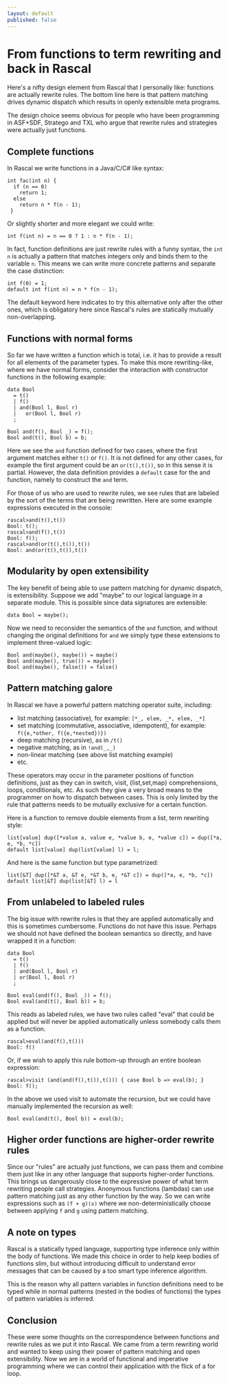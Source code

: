 ```yaml
---
layout: default
published: false
---
```


# From functions to term rewriting and back in Rascal

Here's a nifty design element from Rascal that I personally like: functions are actually rewrite rules. The bottom line here is that pattern matching drives dynamic dispatch which results in openly extensible meta programs.

The design choice seems obvious for people who have been programming in ASF+SDF, Stratego and TXL who argue that rewrite rules and strategies were actually just functions.

## Complete functions

In Rascal we write functions in a Java/C/C# like syntax:

```
int fac(int n) {
  if (n == 0)
    return 1;
  else
    return n * f(n - 1);
 }
```

Or slightly shorter and more elegant we could write:

```
int f(int n) = n == 0 ? 1 : n * f(n - 1);
```

In fact, function definitions are just rewrite rules with a funny syntax, the `int n` is actually a pattern that matches integers only and binds them to the variable `n`. This means we can write more concrete patterns and separate the case distinction:

```
int f(0) = 1;
default int f(int n) = n * f(n - 1);
```

The default keyword here indicates to try this alternative only after the other ones, which is obligatory here since Rascal's rules are statically mutually non-overlapping.

## Functions with normal forms

So far we have written a function which is total, i.e. it has to provide a result for all elements of the parameter types. To make this more rewriting-like, where we have normal forms, consider the interaction with constructor functions in the following example:

```
data Bool
  = t()
  | f()
  | and(Bool l, Bool r)
  |   or(Bool l, Bool r)
  ;
  
Bool and(f(), Bool _) = f();
Bool and(t(), Bool b) = b;
```

Here we see the `and` function defined for two cases, where the first argument matches either `t()` or `f()`. It is not defined for any other cases, for example the first argument could be an `or(t(),t())`, so in this sense it is partial. However, the data definition provides a `default` case for the and function, namely to construct the `and` term.

For those of us who are used to rewrite rules, we see rules that are labeled by the sort of the terms that are being rewritten.
Here are some example expressions executed in the console:

```
rascal>and(t(),t())
Bool: t();
rascal>and(f(),t())
Bool: f();
rascal>and(or(t(),t()),t())
Bool: and(or(t(),t()),t())
```

## Modularity by open extensibility

The key benefit of being able to use pattern matching for dynamic dispatch, is extensibility. Suppose we add "maybe" to our logical language in a separate module. This is possible since data signatures are extensible:

```
data Bool = maybe();
```

Now we need to reconsider the semantics of the `and` function, and without changing the original definitions for `and` we simply type these extensions to implement three-valued logic:

```
Bool and(maybe(), maybe()) = maybe()
Bool and(maybe(), true()) = maybe()
Bool and(maybe(), false()) = false()
```

## Pattern matching galore

In Rascal we have a powerful pattern matching operator suite, including:

* list matching (associative), for example: `[*_, elem, _*, elem, _*]`
* set matching (commutative, associative, idempotent), for example: `f({e,*other, f({e,*nested})})`
* deep matching (recursive), as in `/t()` 
* negative matching, as in `!and(_,_)`
* non-linear matching (see above list matching example)
* etc.

These operators may occur in the parameter positions of function definitions, just as they can in switch, visit, {list,set,map} comprehensions, loops, conditionals, etc. As such they give a very broad means to the programmer on how to dispatch between cases. This is only limited by the rule that patterns needs to be mutually exclusive for a certain function.

Here is a function to remove double elements from a list, term rewriting style:

```
list[value] dup([*value a, value e, *value b, e, *value c]) = dup([*a, e, *b, *c])
default list[value] dup(list[value] l) = l;
```

And here is the same function but type parametrized:

```
list[&T] dup([*&T a, &T e, *&T b, e, *&T c]) = dup([*a, e, *b, *c])
default list[&T] dup(list[&T] l) = l
```

## From unlabeled to labeled rules

The big issue with rewrite rules is that they are applied automatically and this is sometimes cumbersome. Functions do not have this issue. Perhaps we should not have defined the boolean semantics so directly, and have wrapped it in a function:

```
data Bool
  = t()
  | f()
  | and(Bool l, Bool r)
  | or(Bool l, Bool r)
  ;
  
Bool eval(and(f(), Bool _)) = f();
Bool eval(and(t(), Bool b)) = b;
```

This reads as labeled rules, we have two rules called "eval" that could be applied but will never be applied automatically unless somebody calls them as a function.

```
rascal>eval(and(f(),t()))
Bool: f()
```

Or, if we wish to apply this rule bottom-up through an entire boolean expression:

```
rascal>visit (and(and(f(),t()),t())) { case Bool b => eval(b); }
Bool: f();
```

In the above we used visit to automate the recursion, but we could have manually implemented the recursion as well:

```
Bool eval(and(t(), Bool b)) = eval(b);
```

## Higher order functions are higher-order rewrite rules

Since our "rules" are actually just functions, we can pass them and combine them just like in any other language that supports higher-order functions. This brings us dangerously close to the expressive power of what term rewriting people call strategies. Anonymous functions (lambdas) can use pattern matching just as any other function by the way.
So we can write expressions such as `(f + g)(x)` where we non-deterministically choose between applying `f` and `g` using pattern matching.


## A note on types

Rascal is a statically typed language, supporting type inference only within the body of functions. We made this choice in order to help keep bodies of functions slim, but without introducing difficult to understand error messages that can be caused by a too smart type inference algorithm. 

This is the reason why all pattern variables in function definitions need to be typed while in normal patterns (nested in the bodies of functions) the types of pattern variables is inferred.

## Conclusion

These were some thoughts on the correspondence between functions and rewrite rules as we put it into Rascal.  We came from a term rewriting world and wanted to keep using their power of pattern matching and open extensibility. Now we are in a world of functional and imperative programming where we can control their application with the flick of a for loop.
